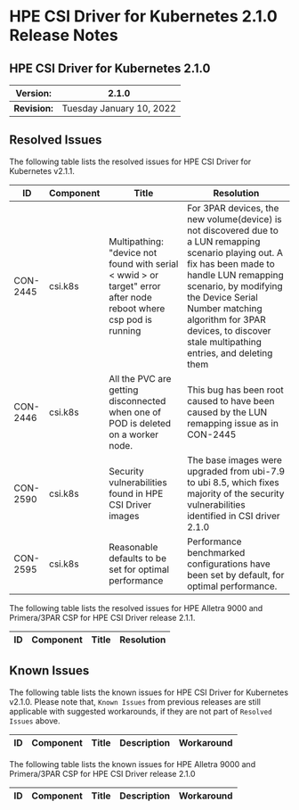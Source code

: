 # HPE CSI Driver for Kubernetes 2.1.0 Release Notes

## HPE CSI Driver for Kubernetes 2.1.0

| **Version:** |2.1.0|
|--------------|-----|
| **Revision:** | Tuesday January 10, 2022 |

## Resolved Issues

The following table lists the resolved issues for HPE CSI Driver for Kubernetes v2.1.1.

|ID|Component |Title|Resolution|
|--|---------|-----|-----------|
|CON-2445|csi.k8s|Multipathing: "device not found with serial < wwid > or target" error after node reboot where csp pod is running|For 3PAR devices, the new volume(device) is not discovered due to a LUN remapping scenario playing out. A fix has been made to handle LUN remapping scenario, by modifying the Device Serial Number matching algorithm for 3PAR devices, to discover stale multipathing entries, and deleting them|
|CON-2446|csi.k8s|All the PVC are getting disconnected when one of POD is deleted on a worker node.|This bug has been root caused to have been caused by the LUN remapping issue as in CON-2445|
|CON-2590|csi.k8s|Security vulnerabilities found in HPE CSI Driver images| The base images were upgraded from ubi-7.9 to ubi 8.5, which fixes majority of the security vulnerabilities identified in CSI driver 2.1.0|
|CON-2595|csi.k8s| Reasonable defaults to be set for optimal performance| Performance benchmarked configurations have been set by default, for optimal performance.|

The following table lists the resolved issues for HPE Alletra 9000 and Primera/3PAR CSP for HPE CSI Driver release 2.1.1.

|ID|Component |Title|Resolution|
|--|---------|-----|-----------|


## Known Issues

The following table lists the known issues for HPE CSI Driver for Kubernetes v2.1.0. Please note that, `Known Issues` from previous releases are still applicable with suggested workarounds, if they are not part of `Resolved Issues` above.

|ID|Component |Title|Description|Workaround|
|--|---------|-----|-----------|----------|


The following table lists the known issues for HPE Alletra 9000 and Primera/3PAR CSP for HPE CSI Driver release 2.1.0

|ID|Component |Title|Description|Workaround|
|--|---------|-----|-----------|----------|
